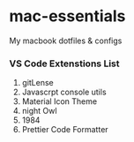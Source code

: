 # mac-essentials
My macbook dotfiles &amp; configs

### VS Code Extenstions List

1. gitLense
2. Javascrpt console utils
3. Material Icon Theme
4. night Owl
5. 1984
6. Prettier Code Formatter
